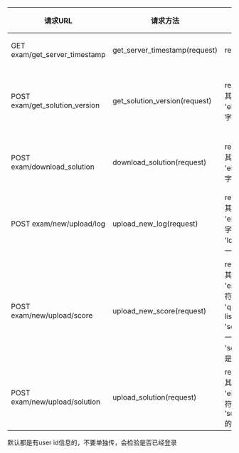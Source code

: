 | 请求URL                            | 请求方法                          | 参数描述                                     | 接口描述             | 返回结果                                     |
| -------------------------------- | ----------------------------- | ---------------------------------------- | ---------------- | ---------------------------------------- |
| GET<br>exam/get_server_timestamp | get_server_timestamp(request) | request:HttpRequest                      | 获取服务器的时间戳        | 返回一个Json对象，{'timestamp':timestamp}，其中timestamp的值是int类型 |
| POST exam/get_solution_version   | get_solution_version(request) | request:HttpRequest，其中包含：<br>'eid'：考试的id, 是一个字符串 | 获取当前学生当前考试的最新版本号 | 如果存在最新的版本号，返回一个Json对象，{'solution_version':solution_version}，其中solution_version是str类型，具体格式为：mac。如果不存在不存在最新的版本号，则返回空。 |
| POST exam/download_solution      | download_solution(request)    | request:HttpRequest，其中包含：<br>'eid'：考试的id, 是一个字符串 | 下载当前学生当前考试的最新版本  | 如果存在最新的版本号，返回一个Json对象，{'solution': solution_file, 'path': str(result.solution)}。solution_file需要base64解码 |
| POST exam/new/upload/log         | upload_new_log(request)       | request:HttpRequest，其中包含：<br>'eid': 考试的id, 是一个字符串，<br>'log_zip': 日志文件，是一个文件 | 上传新的日志           | 如果返回成功，则返回一个Json对象，{'result': 'ok'}      |
| POST exam/new/upload/score       | upload_new_score(request)     | request:HttpRequest，其中包含：<br>'eid':考试的id, 是一个字符串，<br>'qid':问题的id,是一个list,<br>'score':问题的分数，是一个list,<br>'score_zip':分数文件，是一个文件 | 上传新的分数           | 如果返回成功，则返回一个Json对象，{'result': 'ok'}      |
| POST exam/new/upload/solution    | upload_solution(request)      | request:HttpRequest，其中包含：<br>'eid':考试的id, 是一个字符串，<br>’solution_zip’:solution的文件，是一个文件 | 上传新的solution     | 如果返回成功，则返回一个Json对象，{'result': 'ok'}      |

默认都是有user id信息的，不要单独传，会检验是否已经登录
